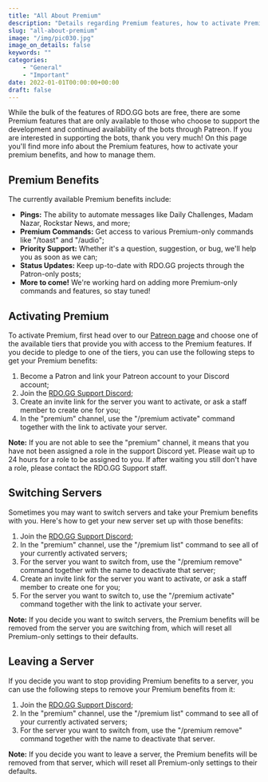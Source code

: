 ```yaml
---
title: "All About Premium"
description: "Details regarding Premium features, how to activate Premium, and more."
slug: "all-about-premium"
image: "/img/pic030.jpg"
image_on_details: false
keywords: ""
categories: 
    - "General"
    - "Important"
date: 2022-01-01T00:00:00+00:00
draft: false
---
```


While the bulk of the features of RDO.GG bots are free, there are some Premium features that are only available to those who choose to support the development and continued availability of the bots through Patreon. If you are interested in supporting the bots, thank you very much! On this page you'll find more info about the Premium features, how to activate your premium benefits, and how to manage them.

## Premium Benefits
The currently available Premium benefits include:

- **Pings:** The ability to automate messages like Daily Challenges, Madam Nazar, Rockstar News, and more;
- **Premium Commands:** Get access to various Premium-only commands like "/toast" and "/audio";
- **Priority Support:** Whether it's a question, suggestion, or bug, we'll help you as soon as we can;
- **Status Updates:** Keep up-to-date with RDO.GG projects through the Patron-only posts;
- **More to come!** We're working hard on adding more Premium-only commands and features, so stay tuned!

## Activating Premium
To activate Premium, first head over to our [Patreon page](https://rdo.gg/patreon/) and choose one of the available tiers that provide you with access to the Premium features. If you decide to pledge to one of the tiers, you can use the following steps to get your Premium benefits:

1. Become a Patron and link your Patreon account to your Discord account;
2. Join the [RDO.GG Support Discord](https://rdo.gg/discord/);
3. Create an invite link for the server you want to activate, or ask a staff member to create one for you;
4. In the "premium" channel, use the "/premium activate" command together with the link to activate your server.

**Note:** If you are not able to see the "premium" channel, it means that you have not been assigned a role in the support Discord yet. Please wait up to 24 hours for a role to be assigned to you. If after waiting you still don't have a role, please contact the RDO.GG Support staff.

## Switching Servers
Sometimes you may want to switch servers and take your Premium benefits with you. Here's how to get your new server set up with those benefits:

1. Join the [RDO.GG Support Discord](https://rdo.gg/discord/);
2. In the "premium" channel, use the "/premium list" command to see all of your currently activated servers;
3. For the server you want to switch from, use the "/premium remove" command together with the name to deactivate that server;
4. Create an invite link for the server you want to activate, or ask a staff member to create one for you;
5. For the server you want to switch to, use the "/premium activate" command together with the link to activate your server.

**Note:** If you decide you want to switch servers, the Premium benefits will be removed from the server you are switching from, which will reset all Premium-only settings to their defaults.

## Leaving a Server
If you decide you want to stop providing Premium benefits to a server, you can use the following steps to remove your Premium benefits from it:

1. Join the [RDO.GG Support Discord](https://rdo.gg/discord/);
2. In the "premium" channel, use the "/premium list" command to see all of your currently activated servers;
3. For the server you want to switch from, use the "/premium remove" command together with the name to deactivate that server.

**Note:** If you decide you want to leave a server, the Premium benefits will be removed from that server, which will reset all Premium-only settings to their defaults.